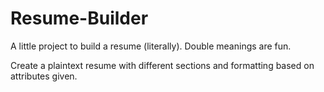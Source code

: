 # Resume-Builder

A little project to build a resume (literally). Double meanings are fun.

Create a plaintext resume with different sections and formatting based on attributes given.
